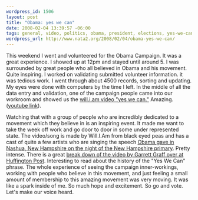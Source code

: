 ```yaml
--- 
wordpress_id: 1506
layout: post
title: "Obama: yes we can"
date: 2008-02-04 13:39:57 -06:00
tags: general, video, politics, obama, president, elections, yes-we-can
wordpress_url: http://www.nata2.org/2008/02/04/obama-yes-we-can/
---
```

This weekend I went and volunteered for the Obama Campaign. It was a great experience. I showed up at 12pm and stayed until around 5. I was surrounded by great people who all believed in Obama and his movement. Quite inspiring.
I worked on validating submitted volunteer information. it was tedious work. I went through about 4500 records, sorting and updating. My eyes were done with computers by the time I left.
In the middle of all the data entry and validation, one of the campaign people came into our workroom and showed us the <a href="http://www.yeswecansong.com">will.i.am video "yes we can."</a> Amazing. (<a href="http://youtube.com/watch?v=jjXyqcx-mYY">youtube link</a>).
<div src="http://www.youtube.com/v/2fZHou18Cdk&amp;rel=1" width="425" height="355" type="application/x-shockwave-flash" wmode="transparent">Watching that with a group of people who are incredibly dedicated to a movement which they believe in is an inspiring event. It made me want to take the week off work and go door to door in some under represented state. The video/song is made by Will.I.Am from black eyed peas and has a cast of quite a few artists who are singing the speech <span><a href="http://youtube.com/watch?v=Fe751kMBwms">Obama gave in Nashua, New Hampshire on the night of the New Hampshire primary</a>. Pretty intense. There is a great <a href="http://www.huffingtonpost.com/garrett-graff/why-yes-we-can-inspires_b_84838.html">break down of the video by Garrett Graff over at Huffington Post</a>. Interesting to read about the history of the "Yes We Can" phrase. </span>
<span>The whole experience of seeing the campaign inner-workings, working with people who believe in this movement, and just feeling a small amount of membership to this amazing movement was very moving. It was like a spark inside of me. So much hope and excitement. </span>
<span>So go and vote. Let's make our voice heard. </span></div>
